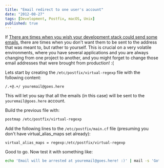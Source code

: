 ```yaml
---
title: "Email redirect to one user's account"
date: "2012-08-27"
tags: [Development, Postfix, macOS, Unix]
published: true
---
```


If
[There are times when you wish your development stack could send some emails](/email-relay-configuration-your-mac-os-x),
there are times when you don't want them to be sent to the address that was
meant to, but rather to yourself. This is crucial on a very volatile
environments, where you have several applications and you are always changing
from one project to another, and you might forget to change those email
addresses that were brought from production! :(

Lets start by creating the `/etc/postfix/virtual-regexp` file with the following
content:

```
/.+@.+/ youremail@goes.here
```

This will let you say that all the emails (in this case) will be sent to the
`youremail@goes.here` account.

Build the previous file with:

```bash
postmap /etc/postfix/virtual-regexp
```

Add the following lines to the `/etc/postfix/main.cf` file (presuming you don't
have virtual_alias_maps set already):

```
virtual_alias_maps = regexp:/etc/postfix/virtual-regexp
```

Good to go. Now test it with something like:

```bash
echo 'Email will be arrested at youremail@goes.here! :)' | mail -s 'Got it!' <test@example.com>
```

